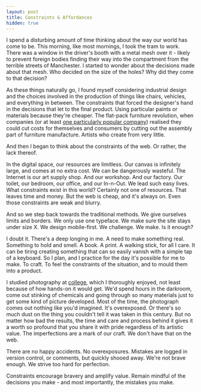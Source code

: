 ```yaml
---
layout: post
title: Constraints & Affordances
hidden: true
---
```


I spend a disturbing amount of time thinking about the way our world has come to be. This morning, like most mornings, I took the tram to work. There was a window in the driver's booth with a metal mesh over it - likely to prevent foreign bodies finding their way into the compartment from the terrible streets of Manchester. I started to wonder about the decisions made about that mesh. Who decided on the size of the holes? Why did they come to that decision?

As these things naturally go, I found myself considering industrial design and the choices involved in the production of things like chairs, vehicles, and everything in between. The constraints that forced the designer's hand in the decisions that let to the final product. Using particular paints or materials because they're cheaper. The flat-pack furniture revolution, when companies (or at least [one particularly popular company](http://ikea.com)) realised they could cut costs for themselves and consumers by cutting out the assembly part of furniture manufacture. Artists who create from very little.

And then I began to think about the constraints of the web. Or rather, the lack thereof. <!-- more -->

In the digital space, our resources are limitless. Our canvas is infinitely large, and comes at no extra cost. We can be dangerously wasteful. The Internet is our art supply shop. And our workshop. And our factory. Our toilet, our bedroom, our office, and our In-n-Out. We lead such easy lives. What constraints exist in this world? Certainly not one of resources. That leaves time and money. But the web is cheap, and it's always on. Even those constraints are weak and blurry.

And so we step back towards the traditional methods. We give ourselves limits and borders. We only use one typeface. We make sure the site stays under size X. We design mobile-first. We challenge. We make. Is it enough?

I doubt it. There's a deep longing in me. A need to make something real. Something to hold and smell. A book. A print. A walking stick, for all I care. It can be tiring creating something that can so easily vanish with a simple tap of a keyboard. So I plan, and I practice for the day it's possible for me to make. To craft. To feel the constraints of the situation, and to mould them into a product.

I studied photography at [college](http://www.camsfc.ac.uk), which I thoroughly enjoyed, not least because of how hands-on it would get. We'd spend hours in the darkroom, come out stinking of chemicals and going through so many materials just to get some kind of picture developed. Most of the time, the photograph comes out nothing like you'd imagined. It's overexposed. Or there's so much dust on the thing you couldn't tell it was taken in this century. But no matter how bad the results, the time and care and process behind it gives it a worth so profound that you share it with pride regardless of its artistic value. The imperfections are a mark of our craft. We don't have that on the web.

There are no happy accidents. No overexposures. Mistakes are logged in version control, or comments, but quickly shooed away. We're not brave enough. We strive too hard for perfection.

Constraints encourage bravery and amplify value. Remain mindful of the decisions you make - and most importantly, the mistakes you make.
